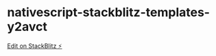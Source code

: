 # nativescript-stackblitz-templates-y2avct

[Edit on StackBlitz ⚡️](https://stackblitz.com/edit/nativescript-stackblitz-templates-y2avct)